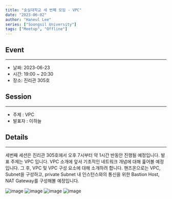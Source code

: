 ```yaml
---
title: "숭실대학교 세 번째 모임 - VPC"
date: "2023-06-02"
author: "Haneul Lee"
series: ["Soongsil University"]
tags: ["Meetup", "Offline"]
---
```


## Event

---

- 날짜: 2023-06-23
- 시간: 19:00 ~ 20:30
- 장소: 진리관 305호

## Session

---

- 주제 : VPC
- 발표자 : 이하늘

## Details

---

세번째 세션은 진리관 305호에서 오후 7시부터 약 1시간 반동안 진행될 예정입니다. 발표 주제는 VPC 입니다. VPC 소개에 앞서 기초적인 네트워크 개념에 대해 훑어볼 예정입니다. 그 후, VPC 및 VPC 구성 요소에 대해 소개하려 합니다. 핸즈온으로는 VPC, Subnet을 구성하고, private Subnet 내 인스턴스와의 통신을 위한 Bastion Host, NAT Gateway를 구성해볼 예정입니다.

![image](https://github.com/aws-cloud-clubs/aws-cloud-clubs.github.io/assets/50009240/747b76c5-412a-4117-8759-b590373a8d18)
![image](https://github.com/aws-cloud-clubs/aws-cloud-clubs.github.io/assets/50009240/58dd2975-0b1c-48fc-935b-39095a95e6a9)
![image](https://github.com/aws-cloud-clubs/aws-cloud-clubs.github.io/assets/50009240/bef44239-3aff-4b36-afbd-1f8e4a7492d9)
![image](https://github.com/aws-cloud-clubs/aws-cloud-clubs.github.io/assets/50009240/bef44239-3aff-4b36-afbd-1f8e4a7492d9)
